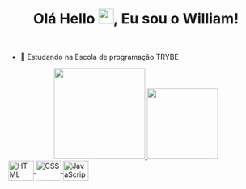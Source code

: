 <h1 align="center">Olá Hello <img src="https://raw.githubusercontent.com/MartinHeinz/MartinHeinz/master/wave.gif" width="30px" height="30px">, Eu sou o William!</h1>
<br>



- 🌱 Estudando na Escola de programação TRYBE 


<div align="center">
  <a href="https://github.com/WilliamNunes905">
  <img height="180em" src="https://github-readme-stats.vercel.app/api?username=WilliamNunes905&show_icons=true&theme=chartreuse-dark&show_icons=true"/>
  <img height="140em" src="https://github-readme-stats.vercel.app/api/top-langs/?username=WilliamNunes905&layout=compact&langs_count=7&theme=chartreuse-dark&show_icons=true"/>
</div>


<img align="center" alt="HTML" height="40" width="50" src="https://cdn.jsdelivr.net/gh/devicons/devicon/icons/html5/html5-original.svg" />          
<img align="center" alt="CSS" height="40" width="50" src="https://cdn.jsdelivr.net/gh/devicons/devicon/icons/css3/css3-original.svg" />
<img align="center" alt="JavaScript" height="40" width="50" src="https://cdn.jsdelivr.net/gh/devicons/devicon/icons/javascript/javascript-plain.svg" />
                     
          
       
   
    
                
